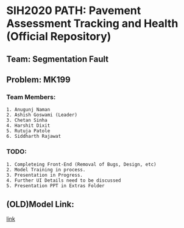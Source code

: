 # SIH2020 PATH: Pavement Assessment Tracking and Health (Official Repository)
## Team: Segmentation Fault
## Problem: MK199

### Team Members: 
    1. Anugunj Naman
    2. Ashish Goswami (Leader)
    3. Chetan Sinha 
    4. Harshit Dixit
    5. Rutuja Patole
    6. Siddharth Rajawat

### TODO:
    1. Completeing Front-End (Removal of Bugs, Design, etc)
    2. Model Training in process.
    3. Presentation in Progress.
    4. Further UI Details need to be discussed
    5. Presentation PPT in Extras Folder



## (OLD)Model Link:
  [link](https://drive.google.com/drive/folders/1HI6R_7IFlY6ijW5hQcnhSytTA8dkUQJx?usp=sharing)
